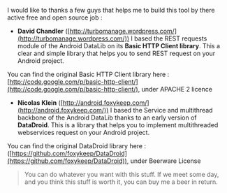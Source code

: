 I would like to thanks a few guys that helps me to build this tool by there active free and open source job :


- **David Chandler** ([http://turbomanage.wordpress.com/](http://turbomanage.wordpress.com/))
I based the REST requests module of the Android DataLib on its **Basic HTTP Client library**. This a clear and simple library that helps you to send REST request on your Android project.

You can find the original Basic HTTP Client library here : 
[http://code.google.com/p/basic-http-client/](http://code.google.com/p/basic-http-client/), under APACHE 2 licence


- **Nicolas Klein** ([http://android.foxykeep.com/](http://android.foxykeep.com/))
I based the Service and multithread backbone of the Android DataLib thanks to an early version of **DataDroid**. This is a library that helps you to implement multithreaded webservices request on your Android project.

You can find the original DataDroid library here : 
([https://github.com/foxykeep/DataDroid](https://github.com/foxykeep/DataDroid)), under Beerware License
> You can do whatever you want with this stuff. If we meet some day, and you think this stuff is worth it, you can buy me a beer in return.